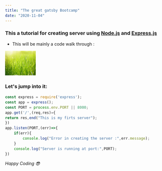 ```yaml
---
title: "The great gatsby Bootcamp"
date: "2020-11-04"
---
```


### This a tutorial for creating server using [Node.js]() and [Express.js]()
- This will be mainly a code walk through :

<img src="./grass.jpg" height="80" width="100"/>

### Let's jump into it:

```javascript
const express = require('express');
const app = express();
const PORT = process.env.PORT || 8000;
app.get('/',(req,res)={
return res,end("This is my firts server");
})
app.listen(PORT,(err)=>{
    if(err){
        console.log("Error in creating the server :",err.message);
    }
    console.log("Server is running at port:",PORT);
})
```
*Happy Coding 😎*